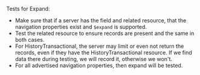 Tests for Expand:
* Make sure that if a server has the field and related resource, that the navigation properties exist and `$expand` is supported.
* Test the related resource to ensure records are present and the same in both cases.
* For HistoryTransactional, the server may limit or even not return the records, even if they have the HistoryTransactional resource. If we find data there during testing, we will record it, otherwise we won't.
* For all advertised navigation properties, then expand will be tested.
